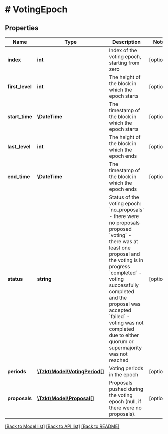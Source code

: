 # # VotingEpoch

## Properties

Name | Type | Description | Notes
------------ | ------------- | ------------- | -------------
**index** | **int** | Index of the voting epoch, starting from zero | [optional]
**first_level** | **int** | The height of the block in which the epoch starts | [optional]
**start_time** | **\DateTime** | The timestamp of the block in which the epoch starts | [optional]
**last_level** | **int** | The height of the block in which the epoch ends | [optional]
**end_time** | **\DateTime** | The timestamp of the block in which the epoch ends | [optional]
**status** | **string** | Status of the voting epoch: &#x60;no_proposals&#x60; - there were no proposals proposed &#x60;voting&#x60; - there was at least one proposal and the voting is in progress &#x60;completed&#x60; - voting successfully completed and the proposal was accepted &#x60;failed&#x60; - voting was not completed due to either quorum or supermajority was not reached | [optional]
**periods** | [**\Tzkt\Model\VotingPeriod[]**](VotingPeriod.md) | Voting periods in the epoch | [optional]
**proposals** | [**\Tzkt\Model\Proposal[]**](Proposal.md) | Proposals pushed during the voting epoch (null, if there were no proposals). | [optional]

[[Back to Model list]](../../README.md#models) [[Back to API list]](../../README.md#endpoints) [[Back to README]](../../README.md)
